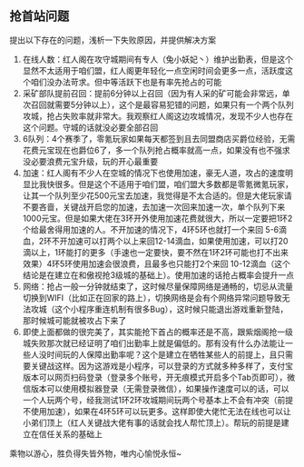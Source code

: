 ## 抢首站问题

提出以下存在的问题，浅析一下失败原因，并提供解决方案

1. 在线人数：红人阁在攻守城期间有专人（兔小妖妃丶）维护出勤表，但是这个显然不太适用于咱们盟，红人阁更年轻化一点空闲时间会更多一点，活跃度这个咱们没办法苛求。但中等活跃下也是有率先抢占的可能
2. 采矿部队提前召回：提前6分钟以上召回（因为有人采的矿可能会非常远，单次召回就需要5分钟以上），这个是最容易犯错的问题，如果只有一个两个队列攻城，抢占失败率就非常大。我观察红人阁这边攻城情况，发现不少人也存在这个问题。守城的话就没必要全部召回
3. 6队列：4个赛季了，零氪玩家如果每天都签到且去同盟商店买爵位经验，无需花费元宝现在也爵位6了，多一个队列抢占概率就高一点，如果没有也不强求没必要浪费元宝升级，玩的开心最重要
4. 加速：红人阁有不少人在空城的情况下也使用加速，豪无人道，攻占的速度明显比我快很多。但是这个不适用于咱们盟，咱们盟大多数都是零氪微氪玩家，让其一个队列至少花500元宝去加速，我觉得是不太合适的。但是大佬玩家请不要吝啬，关键战开启您的加速，去加速一次回来加速一次，单个队列下来1000元宝。但是如果大佬在3环开外使用加速花费就很大，所以一定要把1环2个给最舍得用加速的人。不开加速的情况下，4环5环也就打一个来回 5-6滴血，2环不开加速可以打两个以上来回12-14滴血，如果使用加速，可以打20滴以上，1环能打的更多（手速也一定要快，要不然在1环2环可能也打不出来效果）4环5环使用加速会很浪费，且最多也只能打2个来回 10-12滴血（这个结论是在建立在和傲视抢3级城的基础上）。使用加速的话抢占概率会提升一点
5. 网络：抢占一般一分钟就结束了，这时候尽量保障网络是通畅的，切忌从流量切换到WIFI（比如正在回家的路上），切换网络是会有个网络异常问题导致无法攻城（这个小程序重连机制有很多Bug），这时候只能退出游戏重新登陆，那时候城可能就被攻占下来了
6. 即使上面都做的很完美了，其实能抢下首占的概率还是不高，跟紫烟阁抢一级城失败那次就已经证明了咱们出勤率上就是偏低的。那有没有什么办法能让一些人没时间玩的人保障出勤率呢？这个是建立在牺牲某些人的前提上，且只需要关键战这样。因为这游戏是小程序，可以登录的方式就多种多样了，支付宝版本可以网页扫码登录（登录多个账号，开无痕模式开启多个Tab页即可），微信版本可以使用模拟器登录（无需登录微信），如果操作速度可以的话，可以一个人玩两个号，经我测试1环2环攻城期间玩两个号基本上不会有冲突（前提不使用加速），如果在4环5环可以玩更多。这样即使大佬忙无法在线也可以让小弟们顶上（红人关键战大佬有事的话就会找人帮忙顶上）。帮玩的前提是建立在信任关系的基础上

乘物以游心，胜负得失皆外物，唯内心愉悦永恒~